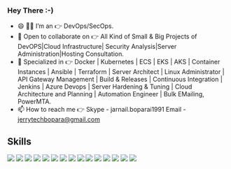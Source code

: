### Hey There :-) 

- 😄 :man_technologist:	I’m an :point_right: DevOps/SecOps.
- 👯 Open to collaborate on :point_right: All Kind of Small & Big Projects of DevOPS|Cloud Infrastructure| Security Analysis|Server Administration|Hosting Consultation.
- 💬 Specialized in :point_right: Docker | Kubernetes | ECS | EKS | AKS | Container Instances | Ansible | Terraform | Server Architect |
Linux Administrator | API Gateway Management | Build & Releases | Continuous Integration | Jenkins |
Azure Devops | Server Hardening & Tuning | Cloud Architecture and Planning | Automation Engineer | Bulk EMailing, PowerMTA.
- 📫 How to reach me :point_right: Skype - jarnail.boparai1991 Email - jerrytechbopara@gmail.com

## Skills
![](https://img.shields.io/badge/AWS-%23FF9900.svg?style=for-the-badge&logo=amazon-aws&logoColor=white)
![](https://img.shields.io/badge/Azure_DevOps-0078D7?style=for-the-badge&logo=azure-devops&logoColor=white)
![](https://img.shields.io/badge/Google_Cloud-4285F4?style=for-the-badge&logo=google-cloud&logoColor=white)
![](https://img.shields.io/badge/kubernetes-326ce5.svg?&style=for-the-badge&logo=kubernetes&logoColor=white)
![](https://img.shields.io/badge/Docker-2CA5E0?style=for-the-badge&logo=docker&logoColor=white)
![](https://img.shields.io/badge/GitHub_Actions-2088FF?style=for-the-badge&logo=github-actions&logoColor=white)
![](https://img.shields.io/badge/Ansible-000000?style=for-the-badge&logo=ansible&logoColor=white)
![](https://img.shields.io/badge/Jenkins-D24939?style=for-the-badge&logo=Jenkins&logoColor=white)
![](https://img.shields.io/badge/MySQL-005C84?style=for-the-badge&logo=mysql&logoColor=white)
![](https://img.shields.io/badge/MariaDB-003545?style=for-the-badge&logo=mariadb&logoColor=white)
![](https://img.shields.io/badge/Elastic_Search-005571?style=for-the-badge&logo=elasticsearch&logoColor=white)
![](https://img.shields.io/badge/Apache-D22128?style=for-the-badge&logo=Apache&logoColor=white)
![](https://img.shields.io/badge/Nginx-009639?style=for-the-badge&logo=nginx&logoColor=white)
![](https://img.shields.io/badge/Shell_Script-121011?style=for-the-badge&logo=gnu-bash&logoColor=white)
![](https://img.shields.io/badge/Python-FFD43B?style=for-the-badge&logo=python&logoColor=darkgreen)
<!--
<!---
jerrytechbopara/jerrytechbopara is a ✨ special ✨ repository because its `README.md` (this file) appears on your GitHub profile.
You can click the Preview link to take a look at your changes.
--->
